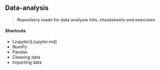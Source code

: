 ## Data-analysis

>**Repository made for data analysis info, cheatsheets and exercises**

#### Shortcuts
- (Jupyter)[Jupyter.md]
- NumPy
- Pandas
- Cleaning data
- Importing data
